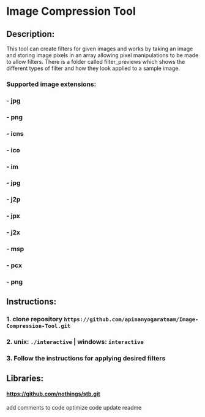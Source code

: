 # Image Compression Tool

## Description: 
This tool can create filters for given images and works by taking an image and storing
image pixels in an array allowing pixel manipulations to be made to allow filters. There
is a folder called filter_previews which shows the different types of filter and how they
look applied to a sample image.

### Supported image extensions:
### - jpg
### - png
### - icns
### - ico
### - im
### - jpg
### - j2p
### - jpx
### - j2x
### - msp
### - pcx
### - png 

## Instructions:
### 1. clone repository `https://github.com/apinanyogaratnam/Image-Compression-Tool.git`
### 2. unix: `./interactive` | windows: `interactive`
### 3. Follow the instructions for applying desired filters


## Libraries:
#### https://github.com/nothings/stb.git


add comments to code
optimize code
update readme